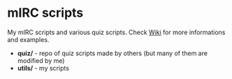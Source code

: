 # mIRC scripts
My mIRC scripts and various quiz scripts. Check [Wiki](https://github.com/wilkowy/mirc-scripts/wiki) for more informations and examples.
- **quiz/** - repo of quiz scripts made by others (but many of them are modified by me)
- **utils/** - my scripts
